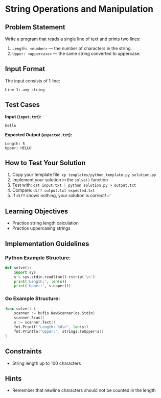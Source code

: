 # String Operations and Manipulation

## Problem Statement

Write a program that reads a single line of text and prints two lines:
1. `Length: <number>` — the number of characters in the string.
2. `Upper: <uppercase>` — the same string converted to uppercase.

## Input Format

The input consists of 1 line:
```
Line 1: any string
```

## Test Cases
**Input (`input.txt`):**
```
hello
```
**Expected Output (`expected.txt`):**
```
Length: 5
Upper: HELLO
```

## How to Test Your Solution
1. Copy your template file: `cp templates/python_template.py solution.py`
2. Implement your solution in the `solve()` function
3. Test with: `cat input.txt | python solution.py > output.txt`
4. Compare: `diff output.txt expected.txt`
5. If `diff` shows nothing, your solution is correct! ✅

## Learning Objectives
- Practice string length calculation
- Practice uppercasing strings

## Implementation Guidelines
### Python Example Structure:
```python
def solve():
    import sys
    s = sys.stdin.readline().rstrip('\n')
    print('Length:', len(s))
    print('Upper:', s.upper())
```

### Go Example Structure:
```go
func solve() {
    scanner := bufio.NewScanner(os.Stdin)
    scanner.Scan()
    s := scanner.Text()
    fmt.Printf("Length: %d\n", len(s))
    fmt.Println("Upper:", strings.ToUpper(s))
}
```

## Constraints
- String length up to 100 characters

## Hints
- Remember that newline characters should not be counted in the length
